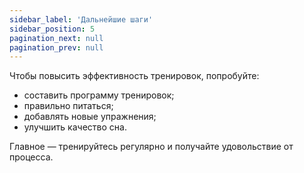 ```yaml
---
sidebar_label: 'Дальнейшие шаги'
sidebar_position: 5
pagination_next: null
pagination_prev: null
---
```


Чтобы повысить эффективность тренировок, попробуйте:
* составить программу тренировок;
* правильно питаться;
* добавлять новые упражнения;
* улучшить качество сна.

Главное — тренируйтесь регулярно и получайте удовольствие от процесса. 